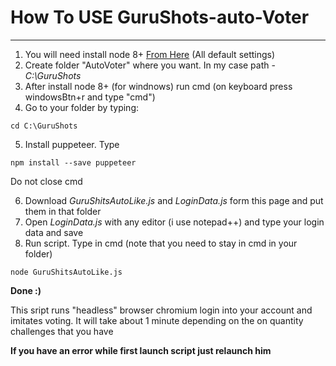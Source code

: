 # How To USE GuruShots-auto-Voter



----

1. You will need install node 8+ [From Here](https://nodejs.org/en/) (All default settings)
2. Create folder "AutoVoter" where you want. In my case path - *C:\GuruShots*
3. After install node 8+ (for windnows) run cmd (on keyboard press windowsBtn+r and type "cmd")
4. Go to your folder by typing:

 `cd C:\GuruShots`

5. Install puppeteer. Type 

 `npm install --save puppeteer`

 Do not close cmd

6. Download *GuruShitsAutoLike.js* and  *LoginData.js* form this page and put them in that folder
7. Open *LoginData.js* with any editor (i use notepad++) and type your login data and save
8. Run script. Type in cmd (note that you need to stay in cmd in your folder)

 `node GuruShitsAutoLike.js`

 **Done :)**

This sript runs "headless" browser chromium login into your account and imitates  voting. It will take about 1 minute depending on the on quantity challenges that you have

**If you have an error while first launch script just relaunch him**
